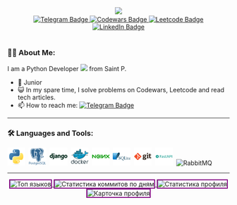 <div align="center">
  <img src="https://ltdfoto.ru/images/2024/07/22/BEZ-NAZVANIY-3.png" width="200"/>
  <div id="badges">
    <a href="https://t.me/Anr1494">
      <img src="https://img.shields.io/badge/Telegram-blue?style=for-the-badge&logo=Telegram" alt="Telegram Badge"/>
    </a>
    <a href="https://www.codewars.com/users/lan2828">
      <img src="https://img.shields.io/badge/Codewars-red?style=for-the-badge&logo=codewars&logoColor=black&labelColor=red&color=white" alt="Codewars Badge"/>
    </a>
    <a href="https://leetcode.com/Lana_Remenyuk/">
      <img src="https://img.shields.io/badge/Leetcode-yellow?style=for-the-badge&logo=Leetcode&color=white" alt="Leetcode Badge"/>
    </a>
    <a href="https://ru.linkedin.com/in/lana-remenyuk-38479a26a">
      <img src="https://img.shields.io/badge/LinkedIn-blue?style=for-the-badge&logo=linkedin&logoColor=white" alt="LinkedIn Badge"/>
    </a>
  </div>
  <img src="https://komarev.com/ghpvc/?username=LanaRemenyuk&style=flat-square&color=blue" alt=""/>
</div>

### :woman_technologist: About Me:

I am a Python Developer <img src="https://media.giphy.com/media/KAq5w47R9rmTuvWOWa/giphy.gif" width="30"> from Saint P.

- :snake: Junior 
- :smiley_cat: In my spare time, I solve problems on Codewars, Leetcode and read tech articles.
- :mailbox: How to reach me: [![Telegram Badge](https://img.shields.io/badge/Telegram-blue?style=for-the-badge&logo=Telegram)](https://t.me/Anr1494)

---

### :hammer_and_wrench: Languages and Tools:

<div>
  <img src="https://raw.githubusercontent.com/devicons/devicon/55609aa5bd817ff167afce0d965585c92040787a/icons/python/python-original.svg" title="Python" alt="Python" width="40" height="40"/>&nbsp;
  <img src="https://raw.githubusercontent.com/devicons/devicon/55609aa5bd817ff167afce0d965585c92040787a/icons/postgresql/postgresql-plain-wordmark.svg" title="PostgreSQL" alt="PostgreSQL" width="40" height="40"/>&nbsp;
  <img src="https://raw.githubusercontent.com/devicons/devicon/55609aa5bd817ff167afce0d965585c92040787a/icons/django/django-plain-wordmark.svg" title="Django" alt="Django" width="40" height="40"/>&nbsp;
  <img src="https://raw.githubusercontent.com/devicons/devicon/55609aa5bd817ff167afce0d965585c92040787a/icons/docker/docker-original-wordmark.svg" title="Docker" alt="Docker" width="40" height="40"/>&nbsp;
  <img src="https://raw.githubusercontent.com/devicons/devicon/55609aa5bd817ff167afce0d965585c92040787a/icons/nginx/nginx-original.svg" title="Nginx" alt="Nginx" width="40" height="40"/>&nbsp;
  <img src="https://raw.githubusercontent.com/devicons/devicon/55609aa5bd817ff167afce0d965585c92040787a/icons/sqlite/sqlite-original-wordmark.svg" title="SQLite" alt="SQLite" width="40" height="40"/>&nbsp;
  <img src="https://github.com/devicons/devicon/blob/master/icons/git/git-original-wordmark.svg" title="Git" alt="Git" width="40" height="40"/>&nbsp;
  <img src="https://raw.githubusercontent.com/devicons/devicon/55609aa5bd817ff167afce0d965585c92040787a/icons/fastapi/fastapi-plain-wordmark.svg" title="FastAPI" alt="FastAPI" width="40" height="40"/>&nbsp
  <img src="https://cdn.worldvectorlogo.com/logos/rabbitmq.svg" title="RabbitMQ" alt="RabbitMQ" width="40" height="40"/>&nbsp;
</div>

---

<div align="center">


<div align="center">
  <a href="https://github.com/LanaRemenyuk/github-readme-stats">
    <div style="border: 2px solid purple; display: inline-block;">
      <img src="https://github-readme-stats.vercel.app/api/top-langs/?username=LanaRemenyuk&layout=compact&theme=tokyonight" alt="Топ языков" height="200">
    </div>
  </a>
  <a href="#">
    <div style="border: 2px solid purple; display: inline-block;">
      <img src="https://github-profile-summary-cards.vercel.app/api/cards/productive-time?username=LanaRemenyuk&theme=tokyonight" alt="Статистика коммитов по дням">
    </div>
  </a>
  <a href="#">
    <div style="border: 2px solid purple; display: inline-block;">
      <img src="https://github-profile-summary-cards.vercel.app/api/cards/stats?username=LanaRemenyuk&theme=tokyonight" alt="Статистика профиля" width="700">
    </div>
  </a>
  <br>
  <a href="#">
    <div style="border: 2px solid purple; display: inline-block;">
      <img src="https://github-profile-summary-cards.vercel.app/api/cards/profile-details?username=LanaRemenyuk&theme=tokyonight" alt="Карточка профиля">
    </div>
  </a>
  <br>
</div>
